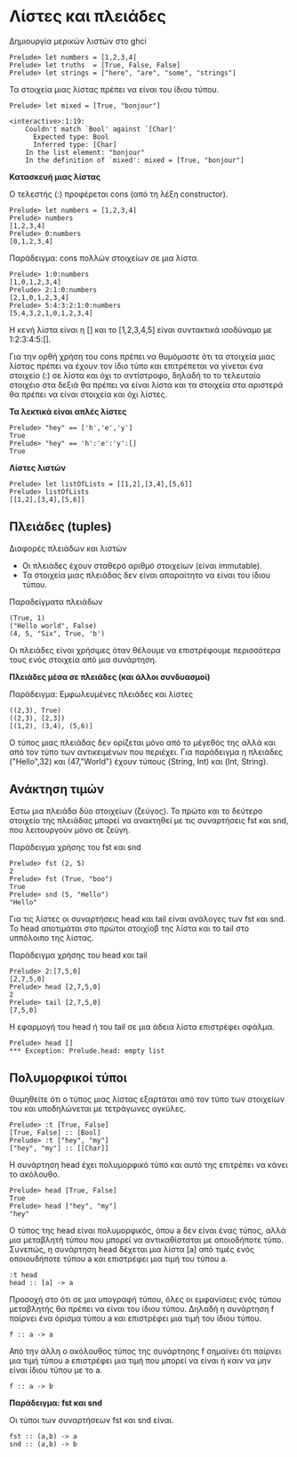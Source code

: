 # Λίστες και πλειάδες

Δημιουργία μερικών λιστών στο ghci

```
Prelude> let numbers = [1,2,3,4]
Prelude> let truths  = [True, False, False]
Prelude> let strings = ["here", "are", "some", "strings"]
```

Τα στοιχεία μιας λίστας πρέπει να είναι του ίδιου τύπου.

```
Prelude> let mixed = [True, "bonjour"]

<interactive>:1:19:
    Couldn't match `Bool' against `[Char]'
      Expected type: Bool
      Inferred type: [Char]
    In the list element: "bonjour"
    In the definition of `mixed': mixed = [True, "bonjour"]
```

**Κατασκευή μιας λίστας**

Ο τελεστής (:) προφέρεται cons (από τη λέξη constructor).

```
Prelude> let numbers = [1,2,3,4]
Prelude> numbers
[1,2,3,4]
Prelude> 0:numbers
[0,1,2,3,4]
```

Παράδειγμα: cons πολλών στοιχείων σε μια λίστα.

```
Prelude> 1:0:numbers
[1,0,1,2,3,4]
Prelude> 2:1:0:numbers
[2,1,0,1,2,3,4]
Prelude> 5:4:3:2:1:0:numbers
[5,4,3,2,1,0,1,2,3,4]
```

Η κενή λίστα είναι η [] και το [1,2,3,4,5] είναι συντακτικά ισοδύναμο με 1:2:3:4:5:[].

Για την ορθή χρήση του cons πρέπει να θυμόμαστε ότι τα στοιχεία μιας λίστας πρέπει να έχουν τον ίδιο τύπο και επιτρέπεται να γίνεται ένα στοιχείο (:) σε λίστα και όχι το αντίστροφο, δηλαδή το το τελευταίο στοιχέιο στα δεξιά θα πρέπει να είναι λίστα και τα στοιχεία στα αριστερά θα πρέπει να είναι στοιχεία και όχι λίστες.

**Τα λεκτικά είναι απλές λίστες**

```
Prelude> "hey" == ['h','e','y']
True
Prelude> "hey" == 'h':'e':'y':[]
True
```

**Λίστες λιστών**

```
Prelude> let listOfLists = [[1,2],[3,4],[5,6]]
Prelude> listOfLists
[[1,2],[3,4],[5,6]]
```

## Πλειάδες (tuples)

Διαφορές πλειάδων και λιστών
* Οι πλειάδες έχουν σταθερό αριθμό στοιχείων (είναι immutable). 
* Τα στοιχεία μιας πλειάδας δεν είναι απαραίτητο να είναι του ίδιου τύπου.

Παραδείγματα πλειάδων
```
(True, 1)
("Hello world", False)
(4, 5, "Six", True, 'b')
```

Οι πλειάδες είναι χρήσιμες όταν θέλουμε να επιστρέφουμε περισσότερα τους ενός στοιχεία από μια συνάρτηση.

**Πλειάδες μέσα σε πλειάδες (και άλλοι συνδυασμοί)**

Παράδειγμα: Εμφωλευμένες πλειάδες και λίστες

```
((2,3), True)
((2,3), [2,3])
[(1,2), (3,4), (5,6)]
```

Ο τύπος μιας πλειάδας δεν ορίζεται μόνο από το μέγεθός της αλλά και από τον τύπο των αντικειμένων που περιέχει. Για παράδειγμα η πλειάδες ("Hello",32) και (47,"World") έχουν τύπους (String, Int) και (Int, String).

## Ανάκτηση τιμών

Έστω μια πλειάδα δύο στοιχείων (ζεύγος). Το πρώτο και το δεύτερο στοιχείο της πλειάδας μπορεί να ανακτηθεί με τις συναρτήσεις fst και snd, που λειτουργούν μόνο σε ζεύγη.

Παράδειγμα χρήσης του fst και snd
```
Prelude> fst (2, 5)
2
Prelude> fst (True, "boo")
True
Prelude> snd (5, "Hello")
"Hello"
```

Για τις λίστες οι συναρτήσεις head και tail είναι ανάλογες των fst και snd. To head αποτιμάται στο πρώτοι στοιχίοβ της λίστα και το tail στο υππόλοιπο της λίστας.


Παράδειγμα χρήσης του head και tail
```
Prelude> 2:[7,5,0]
[2,7,5,0]
Prelude> head [2,7,5,0]
2
Prelude> tail [2,7,5,0]
[7,5,0]
```

Η εφαρμογή του head ή του tail σε μια άδεια λίστα επιστρέφει σφάλμα.

```
Prelude> head []
*** Exception: Prelude.head: empty list
```

## Πολυμορφικοί τύποι

Θυμηθείτε ότι ο τύπος μιας λίστας εξαρτάται από τον τύπο των στοιχείων του και υποδηλώνεται με τετράγωνες αγκύλες.

```
Prelude> :t [True, False]
[True, False] :: [Bool]
Prelude> :t ["hey", "my"]
["hey", "my"] :: [[Char]]
```

Η συνάρτηση head έχει πολυμορφικό τύπο και αυτό της επιτρέπει να κάνει το ακόλουθο.

```
Prelude> head [True, False]
True
Prelude> head ["hey", "my"]
"hey"
```

Ο τύπος της head είναι πολυμορφικός, όπου a δεν είναι ένας τύπος, αλλά μια μεταβλητή τύπου που μπορεί να αντικαθίσταται με οποιοδήποτε τύπο. Συνεπώς, η συνάρτηση head δέχεται μια λίστα [a] από τιμές ενός οποιουδήποτε τύπου a και επιστρέφει μια τιμή του τύπου a. 
```
:t head
head :: [a] -> a
```

Προσοχή στο ότι σε μια υπογραφή τύπου, όλες οι εμφανίσεις ενός τύπου μεταβλητής θα πρέπει να είναι του ίδιου τύπου. Δηλαδή η συνάρτηση f παίρνει ένα όρισμα τύπου a και επιστρέφει μια τιμή του ίδιου τύπου.

```
f :: a -> a
```

Από την άλλη ο ακόλουθος τύπος της συνάρτησης f σημαίνει ότι παίρνει μια τιμή τύπου a επιστρέφει μια τιμή που μπορεί να είναι ή καιν να μην είναι ίδιου τύπου με το a.

```
f :: a -> b
```

**Παράδειγμα: fst και snd**

Οι τύποι των συναρτήσεων fst και snd είναι.

```
fst :: (a,b) -> a
snd :: (a,b) -> b
```



